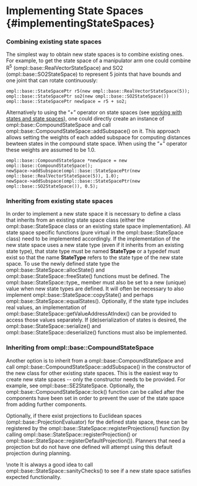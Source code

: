 Implementing State Spaces {#implementingStateSpaces}
=========================


### Combining existing state spaces

The simplest way to obtain new state spaces is to combine existing ones. For example, to get the state space of a manipulator arm one could combine R<sup>5</sup> (ompl::base::RealVectorStateSpace) and SO2 (ompl::base::SO2StateSpace) to represent 5 joints that have bounds and one joint that can rotate continuously:

~~~{.cpp}
ompl::base::StateSpacePtr r5(new ompl::base::RealVectorStateSpace(5));
ompl::base::StateSpacePtr so2(new ompl::base::SO2StateSpace())
ompl::base::StateSpacePtr newSpace = r5 + so2;
~~~

Alternatively to using the “+” operator on state spaces (see [working with states and state spaces](workingWithStates.html)), one could directly create an instance of ompl::base::CompoundStateSpace and call ompl::base::CompoundStateSpace::addSubspace() on it. This approach allows setting the weights of each added subspace for computing distances bewteen states in the compound state space. When using the “+” operator these weights are assumed to be 1.0.

~~~{.cpp}
ompl::base::CompoundStateSpace *newSpace = new ompl::base::CompoundStateSpace();
newSpace->addSubspace(ompl::base::StateSpacePtr(new ompl::base::RealVectorStateSpace(5)), 1.0);
newSpace->addSubspace(ompl::base::StateSpacePtr(new ompl::base::SO2StateSpace()), 0.5);
~~~


### Inheriting from existing state spaces

In order to implement a new state space it is necessary to define a class that inherits from an existing state space class (either the ompl::base::StateSpace class or an existing state space implementation). All state space specific functions (pure virtual in the ompl::base::StateSpace class) need to be implemented accordingly. If the implementation of the new state space uses a new state type (even if it inherits from an existing state type), that state type must be named __StateType__ or a typedef must exist so that the name __StateType__ refers to the state type of the new state space. To use the newly defined state type the ompl::base::StateSpace::allocState() and ompl::base::StateSpace::freeState() functions must be defined. The ompl::base::StateSpace::type_ member must also be set to a new (unique) value when new state types are defined. It will often be necessary to also implement ompl::base::StateSpace::copyState() and perhaps ompl::base::StateSpace::equalStates(). Optionally, if the state type includes real values, an implementation of ompl::base::StateSpace::getValueAddressAtIndex() can be provided to access those values separately. If (de)serialization of states is desired, the ompl::base::StateSpace::serialize() and ompl::base::StateSpace::deserialize() functions must also be implemented.


### Inheriting from ompl::base::CompoundStateSpace

Another option is to inherit from a ompl::base::CompoundStateSpace and call ompl::base::CompoundStateSpace::addSubspace() in the constructor of the new class for other existing state spaces. This is the easiest way to create new state spaces -- only the constructor needs to be provided. For example, see ompl::base::SE2StateSpace. Optionally, the ompl::base::CompoundStateSpace::lock() function can be called after the components have been set in order to prevent the user of the state space from adding further components.

Optionally, if there exist projections to Euclidean spaces (ompl::base::ProjectionEvaluator) for the defined state space, these can be registered by the ompl::base::StateSpace::registerProjections() function (by calling ompl::base::StateSpace::registerProjection() or ompl::base::StateSpace::registerDefaultProjection()). Planners that need a projection but do not have one defined will attempt using this default projection during planning.

\note It is always a good idea to call ompl::base::StateSpace::sanityChecks() to see if a new state space satisfies expected functionality.
